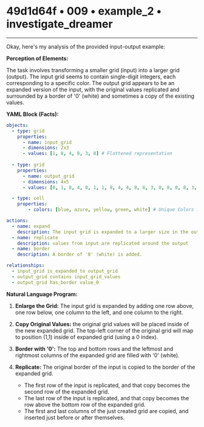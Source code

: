 # 49d1d64f • 009 • example_2 • investigate_dreamer

---
Okay, here's my analysis of the provided input-output example:

**Perception of Elements:**

The task involves transforming a smaller grid (input) into a larger grid (output). The input grid seems to contain single-digit integers, each corresponding to a specific color. The output grid appears to be an expanded version of the input, with the original values replicated and surrounded by a border of '0' (white) and sometimes a copy of the existing values.

**YAML Block (Facts):**



```yaml
objects:
  - type: grid
    properties:
      - name: input_grid
      - dimensions: 2x3
      - values: [1, 8, 4, 8, 3, 8] # Flattened representation
    
  - type: grid
    properties:
      - name: output_grid
      - dimensions: 4x5
      - values: [0, 1, 8, 4, 0, 1, 1, 8, 4, 4, 8, 8, 3, 8, 8, 0, 8, 3, 8, 0] # Flattened representation

  - type: cell
    properties:
        - colors: [blue, azure, yellow, green, white] # Unique Colors identified

actions:
  - name: expand
    description: The input grid is expanded to a larger size in the output grid.
  - name: replicate
    description: values from input are replicated around the output
  - name: border
    description: A border of '0' (white) is added.

relationships:
  - input_grid is_expanded_to output_grid
  - output_grid contains input_grid_values
  - output_grid has_border value_0

```



**Natural Language Program:**

1.  **Enlarge the Grid:** The input grid is expanded by adding one row above, one row below, one column to the left, and one column to the right.

2. **Copy Original Values:** the original grid values will be placed inside of the new expanded grid. The top-left corner of the original grid will map to position (1,1) inside of expanded grid (using a 0 index).

3. **Border with '0':** The top and bottom rows and the leftmost and rightmost columns of the expanded grid are filled with '0' (white).

4.  **Replicate:** The original border of the input is copied to the border of the expanded grid.

    *   The first row of the input is replicated, and that copy becomes the second row of the expanded grid.
    *   The last row of the input is replicated, and that copy becomes the row above the bottom row of the expanded grid.
    *   The first and last columns of the just created grid are copied, and inserted just before or after themselves.

